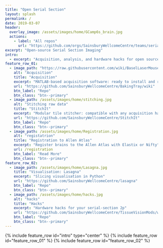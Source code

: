 ```yaml
---
title: "Open Serial Section"
layout: splash
permalink: /
date: 2019-03-07
header:
  overlay_image: /assets/images/home/GCamp6s_brain.jpg
  actions:
    - label: "All repos"
      url: "https://github.com/orgs/SainsburyWellcomeCentre/teams/serial2p/repositories"
excerpt: "Open-source Serial Section Imaging"
intro:
  - excerpt: "Acquisition, analysis, and hardware hacks for open source serial section imaging"
feature_row_01:
  - image_path: "https://raw.githubusercontent.com/wiki/BaselLaserMouse/StitchIt/images/rgb_brain_example.jpg"
    alt: "Acquisition"
    title: "Acquisition"
    excerpt: "MATLAB-based acquisition software: ready to install and ready to modify."
    url: "https://github.com/SainsburyWellcomeCentre/BakingTray/wiki"
    btn_label: "Repo"
    btn_class: "btn--primary"
  - image_path: /assets/images/home/stitching.jpg
    alt: "Stitching raw data"
    title: "StitchIt"
    excerpt: "Modular tile stitcher: compatible with any acquisition hardware."
    url: "https://github.com/SainsburyWellcomeCentre/StitchIt"
    btn_label: "Repo"
    btn_class: "btn--primary"
  - image_path: /assets/images/home/Registration.jpg
    alt: "registatrion"
    title: "Registration to Allen Atlas"
    excerpt: "Register brains to the Allen Atlas with Elastix or Nifty"
    url: /registration
    btn_label: "Read More"
    btn_class: "btn--primary"
feature_row_02:
  - image_path: /assets/images/home/Lasagna.jpg
    title: "Visualisation: Lasagna"
    excerpt: "Slicing visualisation in Python"
    url: "https://github.com/SainsburyWellcomeCentre/lasagna"
    btn_label: "Repo"
    btn_class: "btn--primary"
  - image_path: /assets/images/home/hacks.jpg
    alt: "hacks"
    title: "Hacks"
    excerpt: "Hardware hacks for your serial-section 2p"
    url: "https://github.com/SainsburyWellcomeCentre/TissueVisionMods/wiki"
    btn_label: "Repo"
    btn_class: "btn--primary"
---
```


{% include feature_row id="intro" type="center" %}
{% include feature_row id="feature_row_01"      %}
{% include feature_row id="feature_row_02"      %}

